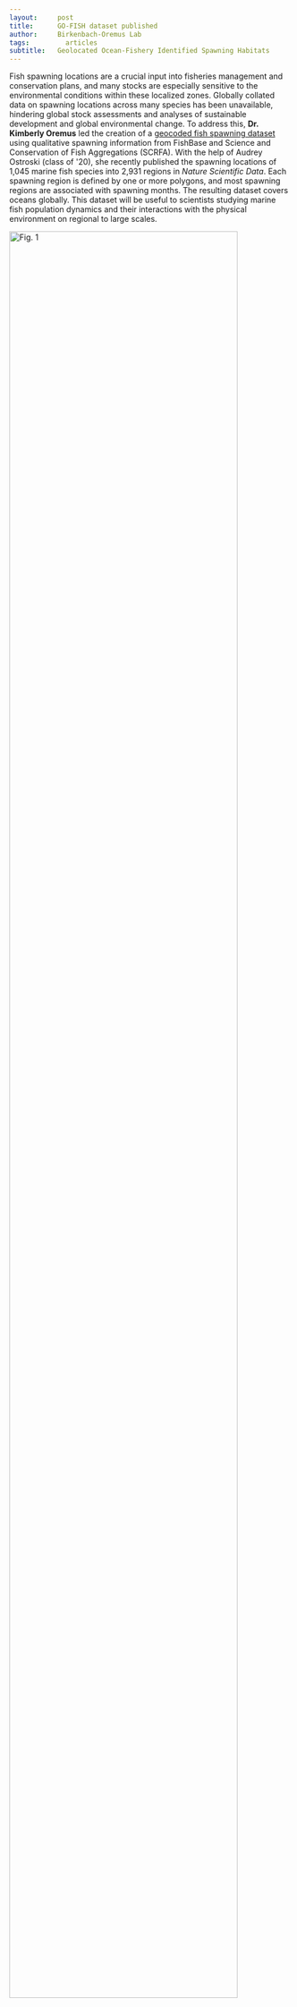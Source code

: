 ```yaml
---
layout:     post
title:      GO-FISH dataset published
author:     Birkenbach-Oremus Lab
tags: 		  articles
subtitle:  	Geolocated Ocean-Fishery Identified Spawning Habitats
---
```

<!-- Start Writing Below in Markdown -->
Fish spawning locations are a crucial input into fisheries management and conservation plans, and many stocks are especially sensitive to the environmental conditions within these localized zones. Globally collated data on spawning locations across many species has been unavailable, hindering global stock assessments and analyses of sustainable development and global environmental change. To address this, **Dr. Kimberly Oremus** led the creation of a [geocoded fish spawning dataset](https://www.nature.com/articles/s41597-024-03348-3) using qualitative spawning information from FishBase and Science and Conservation of Fish Aggregations (SCRFA). With the help of Audrey Ostroski (class of '20), she recently published the spawning locations of 1,045 marine fish species into 2,931 regions in *Nature Scientific Data*. Each spawning region is defined by one or more polygons, and most spawning regions are associated with spawning months. The resulting dataset covers oceans globally. This dataset will be useful to scientists studying marine fish population dynamics and their interactions with the physical environment on regional to large scales. 


<img src="https://media.springernature.com/full/springer-static/image/art%3A10.1038%2Fs41597-024-03348-3/MediaObjects/41597_2024_3348_Fig1_HTML.png" alt="Fig. 1" width="90%">
